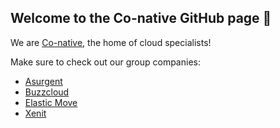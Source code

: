 ## Welcome to the Co-native GitHub page 👋

We are [Co-native](https://co-native.com/), the home of cloud specialists!

Make sure to check out our group companies:
- [Asurgent](https://asurgent.se/)
- [Buzzcloud](https://buzzcloud.se/)
- [Elastic Move](https://elasticmove.com/)
- [Xenit](https://xenit.se/)
